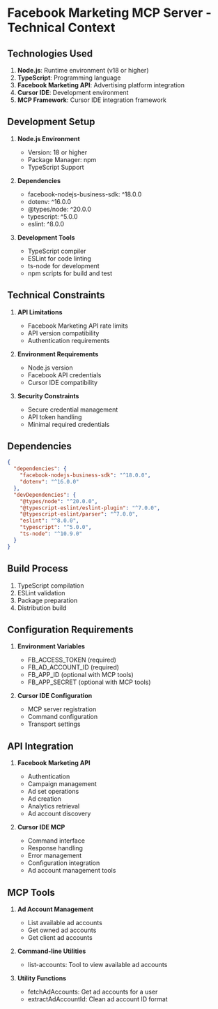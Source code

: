# Facebook Marketing MCP Server - Technical Context

## Technologies Used
1. **Node.js**: Runtime environment (v18 or higher)
2. **TypeScript**: Programming language
3. **Facebook Marketing API**: Advertising platform integration
4. **Cursor IDE**: Development environment
5. **MCP Framework**: Cursor IDE integration framework

## Development Setup
1. **Node.js Environment**
   - Version: 18 or higher
   - Package Manager: npm
   - TypeScript Support

2. **Dependencies**
   - facebook-nodejs-business-sdk: ^18.0.0
   - dotenv: ^16.0.0
   - @types/node: ^20.0.0
   - typescript: ^5.0.0
   - eslint: ^8.0.0

3. **Development Tools**
   - TypeScript compiler
   - ESLint for code linting
   - ts-node for development
   - npm scripts for build and test

## Technical Constraints
1. **API Limitations**
   - Facebook Marketing API rate limits
   - API version compatibility
   - Authentication requirements

2. **Environment Requirements**
   - Node.js version
   - Facebook API credentials
   - Cursor IDE compatibility

3. **Security Constraints**
   - Secure credential management
   - API token handling
   - Minimal required credentials

## Dependencies
```json
{
  "dependencies": {
    "facebook-nodejs-business-sdk": "^18.0.0",
    "dotenv": "^16.0.0"
  },
  "devDependencies": {
    "@types/node": "^20.0.0",
    "@typescript-eslint/eslint-plugin": "^7.0.0",
    "@typescript-eslint/parser": "^7.0.0",
    "eslint": "^8.0.0",
    "typescript": "^5.0.0",
    "ts-node": "^10.9.0"
  }
}
```

## Build Process
1. TypeScript compilation
2. ESLint validation
3. Package preparation
4. Distribution build

## Configuration Requirements
1. **Environment Variables**
   - FB_ACCESS_TOKEN (required)
   - FB_AD_ACCOUNT_ID (required)
   - FB_APP_ID (optional with MCP tools)
   - FB_APP_SECRET (optional with MCP tools)

2. **Cursor IDE Configuration**
   - MCP server registration
   - Command configuration
   - Transport settings

## API Integration
1. **Facebook Marketing API**
   - Authentication
   - Campaign management
   - Ad set operations
   - Ad creation
   - Analytics retrieval
   - Ad account discovery

2. **Cursor IDE MCP**
   - Command interface
   - Response handling
   - Error management
   - Configuration integration
   - Ad account management tools

## MCP Tools
1. **Ad Account Management**
   - List available ad accounts
   - Get owned ad accounts
   - Get client ad accounts

2. **Command-line Utilities**
   - list-accounts: Tool to view available ad accounts

3. **Utility Functions**
   - fetchAdAccounts: Get ad accounts for a user
   - extractAdAccountId: Clean ad account ID format 